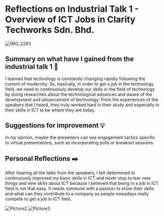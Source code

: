 # Reflections on Industrial Talk 1 - Overview of ICT Jobs in Clarity Techworks Sdn. Bhd.

![IMG_2283](https://github.com/abidmyra/E-PORTFOLIO/assets/148435590/81881016-988a-4f1f-aa23-13e0f562d25e)

## Summary on what have I gained from the industrial talk 1 📜

I learned that technology is constantly changing rapidly following the current of modernity. So, basically, in order to get a job in the technology field, we need to continuosuly develop our skills in the field of technology by doing researches about the technological advances and aware of the development and advancement of technology. From the experiences of the speakers that I heard, they truly worked hard in their study and especially in their skills in ICT to be where they are today.

## Suggestions for improvement 💡

In my opinion, maybe the presenters can use engagement tactics specific to virtual presentations, such as incorporating polls or breakout sessions.

## Personal Reflections ✒️

After hearing all the talks from the speakers, I felt determined to continuously improved my basic skills in ICT and never stop to lear new things and new
skills about ICT because I believed that being in a job in ICT field is not that easy. It needs someone with a passion to show their skills and what can they 
contribute to a company as people nowadays really compete to get a job in ICT field.

![Picture2](https://github.com/abidmyra/E-PORTFOLIO/assets/148435590/41c30343-694e-402d-b569-e0c3f429bfe4)
![Picture3](https://github.com/abidmyra/E-PORTFOLIO/assets/148435590/4bf179ac-e4b8-41f3-b1ee-ae281a78ebff)

